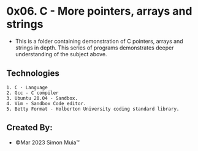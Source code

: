 # 0x06. C - More pointers, arrays and strings

* This is a folder containing demonstration of C pointers, arrays and strings in depth. This series of programs demonstrates deeper understanding of the subject above.

## Technologies

	1. C - Language
	2. Gcc - C compiler
	3. Ubuntu 20.04 - Sandbox.
	4. Vim - Sandbox Code editor.
	5. Betty Format - Holberton University coding standard library.

## Created By:

 * &copy;Mar 2023 Simon Muia&trade;
